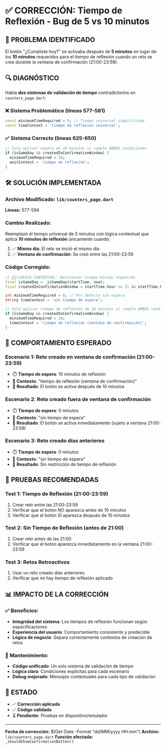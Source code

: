 # ✅ CORRECCIÓN: Tiempo de Reflexión - Bug de 5 vs 10 minutos

## 🐛 **PROBLEMA IDENTIFICADO**
El botón "¿Cumpliste hoy?" se activaba después de **5 minutos** en lugar de los **10 minutos** requeridos para el tiempo de reflexión cuando un reto se crea durante la ventana de confirmación (21:00-23:59).

## 🔍 **DIAGNÓSTICO**
Había **dos sistemas de validación de tiempo** contradictorios en `counters_page.dart`:

### ❌ **Sistema Problemático** (líneas 577-581)
```dart
const minimumTimeRequired = 5; // Tiempo universal simplificado
const timeContext = 'tiempo de reflexión universal';
```

### ✅ **Sistema Correcto** (líneas 625-650)
```dart
// Solo aplicar espera de 10 minutos si cumple AMBAS condiciones
if (isSameDay && createdInConfirmationWindow) {
  minimumTimeRequired = 10;
  waitContext = 'tiempo de reflexión';
}
```

## 🛠️ **SOLUCIÓN IMPLEMENTADA**

### **Archivo Modificado:** `lib/counters_page.dart`
**Líneas:** 577-594

### **Cambio Realizado:**
Reemplazó el tiempo universal de 5 minutos con lógica contextual que aplica **10 minutos de reflexión** únicamente cuando:

1. ✅ **Mismo día**: El reto se inició el mismo día
2. ✅ **Ventana de confirmación**: Se creó entre las 21:00-23:59

### **Código Corregido:**
```dart
// 🆕 LÓGICA CONTEXTUAL: Determinar tiempo mínimo requerido
final isSameDay = _isSameDay(startTime, now);
final createdInConfirmationWindow = startTime.hour >= 21 && startTime.hour <= 23;

int minimumTimeRequired = 0; // Por defecto sin espera
String timeContext = 'sin tiempo de espera';

// Solo aplicar tiempo de reflexión de 10 minutos si cumple AMBAS condiciones
if (isSameDay && createdInConfirmationWindow) {
  minimumTimeRequired = 10;
  timeContext = 'tiempo de reflexión (ventana de confirmación)';
}
```

## 🎯 **COMPORTAMIENTO ESPERADO**

### **Escenario 1: Reto creado en ventana de confirmación (21:00-23:59)**
- ⏱️ **Tiempo de espera**: 10 minutos de reflexión
- 📝 **Contexto**: "tiempo de reflexión (ventana de confirmación)"
- 🎯 **Resultado**: El botón se activa después de 10 minutos

### **Escenario 2: Reto creado fuera de ventana de confirmación**
- ⏱️ **Tiempo de espera**: 0 minutos
- 📝 **Contexto**: "sin tiempo de espera"
- 🎯 **Resultado**: El botón se activa inmediatamente (sujeto a ventana 21:00-23:59)

### **Escenario 3: Reto creado días anteriores**
- ⏱️ **Tiempo de espera**: 0 minutos
- 📝 **Contexto**: "sin tiempo de espera"
- 🎯 **Resultado**: Sin restricción de tiempo de reflexión

## 🧪 **PRUEBAS RECOMENDADAS**

### **Test 1: Tiempo de Reflexión (21:00-23:59)**
1. Crear reto entre las 21:00-23:59
2. Verificar que el botón NO aparezca antes de 10 minutos
3. Verificar que el botón SÍ aparezca después de 10 minutos

### **Test 2: Sin Tiempo de Reflexión (antes de 21:00)**
1. Crear reto antes de las 21:00
2. Verificar que el botón aparezca inmediatamente en la ventana 21:00-23:59

### **Test 3: Retos Retroactivos**
1. Usar un reto creado días anteriores
2. Verificar que no hay tiempo de reflexión aplicado

## 📊 **IMPACTO DE LA CORRECCIÓN**

### ✅ **Beneficios:**
- **Integridad del sistema**: Los tiempos de reflexión funcionan según especificaciones
- **Experiencia del usuario**: Comportamiento consistente y predecible
- **Lógica de negocio**: Separa correctamente contextos de creación de retos

### 🔧 **Mantenimiento:**
- **Código unificado**: Un solo sistema de validación de tiempo
- **Lógica clara**: Condiciones explícitas para cada escenario
- **Debug mejorado**: Mensajes contextuales para cada tipo de validación

## 🚀 **ESTADO**
- ✅ **Corrección aplicada**
- ✅ **Código validado**
- ⏳ **Pendiente**: Pruebas en dispositivo/emulador

---
**Fecha de corrección:** $(Get-Date -Format "dd/MM/yyyy HH:mm")
**Archivo:** `lib/counters_page.dart`
**Función afectada:** `_shouldShowConfirmationButton()`

